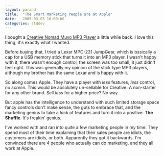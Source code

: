 ```yaml
---
layout: parand
title:  "The Smart Marketing People are at Apple"
date:   2005-03-03 10:00:00
categories: stddev
---
```

I bought a [Creative Nomad Muvo MP3 Player](/web/20120203080910/http://www.parand.com/reviews/CreativeMuvoMp3.html) a little while back. I love this thing; it's exactly what I wanted.

Before buying that, I tried a Lexar MPC-231 JumpGear, which is basically a cap for a USB memory stick that turns it into an MP3 player. I wasn't happy with it; there wasn't enough control, the screen was too small, it just didn't feel right. This was generally my opinion of the stick type MP3 players, although my brother has the same Lexar and is happy with it. 

So along comes Apple. They have a player with _less_ features, _less_ control, _no screen_. This would be absolutely un-sellable for Creative. A non-starter for any other brand. Sell _less_ for a higher price? No way.

But apple has the intelligence to understand with such limited storage space fancy controls don't make sense, the guts to embrace that, and the marketing genius to take a _lack_ of features and turn it into a positive. **The Shuffle**. It's freakin' genius.

I've worked with and ran into quite a few marketing people in my time. They spend most of their time explaining that their sales people are idiots, the customers are idiots, or both. Apparently they got it backwards. I'm convinced there are 4 people who actually can do marketing, and they all work at Apple.
